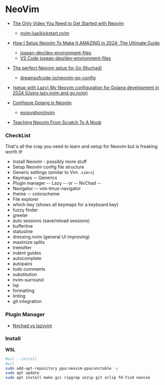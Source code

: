 NeoVim
======


* [The Only Video You Need to Get Started with Neovim](https://www.youtube.com/watch?v=m8C0Cq9Uv9o)
    * [nvim-lua/kickstart.nvim](https://github.com/nvim-lua/kickstart.nvim)
* [How I Setup Neovim To Make It AMAZING in 2024: The Ultimate Guide](https://www.youtube.com/watch?v=6pAG3BHurdM)
    * [josean-dev/dev-environment-files](https://github.com/josean-dev/dev-environment-files/tree/main)
    * [VS Code josean-dev/dev-environment-files](https://github.com/auth/github_editor?redirect=%2Fjosean-dev%2Fdev-environment-files%2Fblob%2Fmain%2F.config%2Fnvim%2Flua%2Fjosean%2Fplugins%2Finit.lua&requestId=37c20ea5-fdb2-4ebe-9d5e-93652dc34e4b)

* [The perfect Neovim setup for Go (Nvchad) ](https://www.youtube.com/watch?v=i04sSQjd-qo)
    * [dreamsofcode-io/neovim-go-config](https://github.com/dreamsofcode-io/neovim-go-config)
* [(setup with Lazy) My Neovim configuration for Golang development in 2024 (Using lazy.nvim and go.nvim)](https://www.youtube.com/watch?v=n5_WLgxwkU8)
* [Configure Golang in Neovim](https://www.youtube.com/watch?v=EgwiPok2nbU)
    * [exosyphon/nvim](https://github.com/exosyphon/nvim)


* [Teaching Neovim From Scratch To A Noob](https://www.youtube.com/watch?v=-ybCiHPWKNA)

### CheckList

That's all the crap you need to learn and setup for Neovim but is freaking worth it!

* Install Neovim - possibly more stuff
* Setup Neovim config file structure
* Generic settings (similar to Vim `.vimrc`)
* Keymaps -- Generics
* Plugin manager -- Lazy -- or -- NvChad --
* Navigator -- vim-tmux-navigator
* theme -- colorscheme
* File explorer
* which-key (shows all keymaps for a keyboard key)
* fuzzy finder
* greeter
* auto sessions (save/reload sessions)
* bufferline
* statusline
* dressing.nvim (general UI improving)
* maximize splits
* treesitter
* indent guides
* autocomplete
* autopairs
* todo comments
* substitution
* nvim-surround
* lsp 
* formatting
* linting
* git integration


### Plugin Manager

* [Nvchad vs lazyvim](https://www.reddit.com/r/neovim/comments/1b0llw7/nvchad_vs_lazyvim/)

### Install

**WSL**

```bash
#wsl --install
#wsl
sudo add-apt-repository ppa:neovim-ppa/unstable -y
sudo apt update
sudo apt install make gcc ripgrep unzip git xclip fd-find neovim 
```
